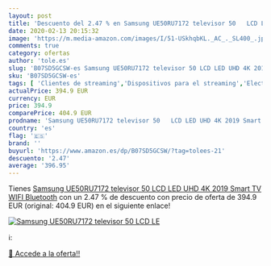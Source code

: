 ```yaml
---
layout: post
title: 'Descuento del 2.47 % en Samsung UE50RU7172 televisor 50   LCD LE'
date: 2020-02-13 20:15:32
image: 'https://m.media-amazon.com/images/I/51-USkhqbKL._AC_._SL400_.jpg'
comments: true
category: ofertas
author: 'tole.es'
slug: 'B07SD5GCSW-es Samsung UE50RU7172 televisor 50 LCD LED UHD 4K 2019 Smart...'
sku: 'B07SD5GCSW-es'
tags: [ 'Clientes de streaming','Dispositivos para el streaming','Electrónica','Equipos de audio y Hi-Fi','TV, vídeo y home cinema','Televisores','smart','televisor','tv', ]
actualPrice: 394.9 EUR
currency: EUR
price: 394.9
comparePrice: 404.9 EUR
prodname: 'Samsung UE50RU7172 televisor 50   LCD LED UHD 4K 2019 Smart TV WIFI Bluetooth'
country: 'es'
flag: '🇪🇸'
brand: ''
buyurl: 'https://www.amazon.es/dp/B07SD5GCSW/?tag=tolees-21'
descuento: '2.47'
average: '396.95'
---
```


Tienes [Samsung UE50RU7172 televisor 50   LCD LED UHD 4K 2019 Smart TV WIFI Bluetooth](https://www.amazon.es/dp/B07SD5GCSW/?tag=tolees-21) con un 2.47 % de descuento con precio de oferta de 394.9 EUR (original: 404.9 EUR) en el siguiente enlace!

[![Samsung UE50RU7172 televisor 50   LCD LE](https://m.media-amazon.com/images/I/51-USkhqbKL._AC_._SL400_.jpg)](https://www.amazon.es/dp/B07SD5GCSW/?tag=tolees-21)

ℹ️:


[🛒 Accede a la oferta!!](https://www.amazon.es/dp/B07SD5GCSW/?tag=tolees-21)
